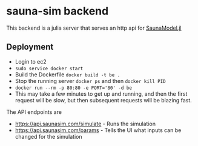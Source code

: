 # sauna-sim backend

This backend is a julia server that serves an http api for [SaunaModel.jl](https://github.com/bhalonen/SaunaModel.jl)

## Deployment
- Login to ec2
- `sudo service docker start`
- Build the Dockerfile `docker build -t be .` 
- Stop the running server `docker ps` and then `docker kill PID`
- `docker run --rm -p 80:80 -e PORT='80' -d be`
- This may take a few minutes to get up and running, and then the first request will be slow, but then subsequent requests will be blazing fast.

The API endpoints are
- https://api.saunasim.com/simulate - Runs the simulation
- https://api.saunasim.com/params - Tells the UI what inputs can be changed for the simulation